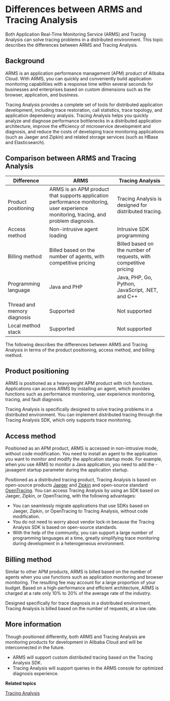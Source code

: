 # Differences between ARMS and Tracing Analysis

Both Application Real-Time Monitoring Service \(ARMS\) and Tracing Analysis can solve tracing problems in a distributed environment. This topic describes the differences between ARMS and Tracing Analysis.

## Background

ARMS is an application performance management \(APM\) product of Alibaba Cloud. With ARMS, you can quickly and conveniently build application monitoring capabilities with a response time within several seconds for businesses and enterprises based on custom dimensions such as the browser, application, and business.

Tracing Analysis provides a complete set of tools for distributed application development, including trace restoration, call statistics, trace topology, and application dependency analysis. Tracing Analysis helps you quickly analyze and diagnose performance bottlenecks in a distributed application architecture, improve the efficiency of microservice development and diagnosis, and reduce the costs of developing trace monitoring applications \(such as Jaeger and Zipkin\) and related storage services \(such as HBase and Elasticsearch\).

## Comparison between ARMS and Tracing Analysis

|Difference|ARMS|Tracing Analysis|
|----------|----|----------------|
|Product positioning|ARMS is an APM product that supports application performance monitoring, user experience monitoring, tracing, and problem diagnosis.|Tracing Analysis is designed for distributed tracing.|
|Access method|Non-intrusive agent loading|Intrusive SDK programming|
|Billing method|Billed based on the number of agents, with competitive pricing|Billed based on the number of requests, with competitive pricing|
|Programming language|Java and PHP|Java, PHP, Go, Python, JavaScript, .NET, and C++|
|Thread and memory diagnosis|Supported|Not supported|
|Local method stack|Supported|Not supported|

The following describes the differences between ARMS and Tracing Analysis in terms of the product positioning, access method, and billing method.

## Product positioning

ARMS is positioned as a heavyweight APM product with rich functions. Applications can access ARMS by installing an agent, which provides functions such as performance monitoring, user experience monitoring, tracing, and fault diagnosis.

Tracing Analysis is specifically designed to solve tracing problems in a distributed environment. You can implement distributed tracing through the Tracing Analysis SDK, which only supports trace monitoring.

## Access method

Positioned as an APM product, ARMS is accessed in non-intrusive mode, without code modification. You need to install an agent to the application you want to monitor and modify the application startup mode. For example, when you use ARMS to monitor a Java application, you need to add the -javaagent startup parameter during the application startup.

Positioned as a distributed tracing product, Tracing Analysis is based on open-source products [Jaeger](https://github.com/jaegertracing/jaeger) and [Zipkin](https://github.com/openzipkin/zipkin) and open-source standard [OpenTracing](https://github.com/opentracing). You can access Tracing Analysis by using an SDK based on Jaeger, Zipkin, or OpenTracing, with the following advantages:

-   You can seamlessly migrate applications that use SDKs based on Jaeger, Zipkin, or OpenTracing to Tracing Analysis, without code modification.
-   You do not need to worry about vendor lock-in because the Tracing Analysis SDK is based on open-source standards.
-   With the help of the community, you can support a large number of programming languages at a time, greatly simplifying trace monitoring during development in a heterogeneous environment.

## Billing method

Similar to other APM products, ARMS is billed based on the number of agents when you use functions such as application monitoring and browser monitoring. The resulting fee may account for a large proportion of your budget. Based on a high-performance and efficient architecture, ARMS is charged at a rate only 10% to 20% of the average rate of the industry.

Designed specifically for trace diagnosis in a distributed environment, Tracing Analysis is billed based on the number of requests, at a low rate.

## More information

Though positioned differently, both ARMS and Tracing Analysis are monitoring products for development in Alibaba Cloud and will be interconnected in the future.

-   ARMS will support custom distributed tracing based on the Tracing Analysis SDK.
-   Tracing Analysis will support queries in the ARMS console for optimized diagnosis experience.

**Related topics**  


[Tracing Analysis](https://www.alibabacloud.com/zh/products/tracing-analysis)

